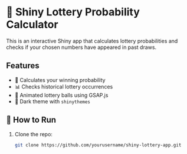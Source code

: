 # 🎲 Shiny Lottery Probability Calculator

This is an interactive Shiny app that calculates lottery probabilities and checks if your chosen numbers have appeared in past draws.

## Features
- 🎰 Calculates your winning probability
- 📊 Checks historical lottery occurrences
- 🎨 Animated lottery balls using GSAP.js
- 🌙 Dark theme with `shinythemes`

## 🚀 How to Run
1. Clone the repo:
   ```sh
   git clone https://github.com/yourusername/shiny-lottery-app.git
